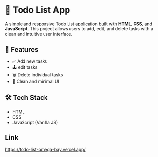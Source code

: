 # 📝 Todo List App

A simple and responsive Todo List application built with **HTML**, **CSS**, and **JavaScript**. This project allows users to add, edit, and delete tasks with a clean and intuitive user interface.

## 🚀 Features

- ✅ Add new tasks
- 🕹️ edit tasks
- 🗑️ Delete individual tasks
- 🎨 Clean and minimal UI

## 🛠️ Tech Stack

- HTML
- CSS
- JavaScript (Vanilla JS)

## Link

https://todo-list-omega-bay.vercel.app/

